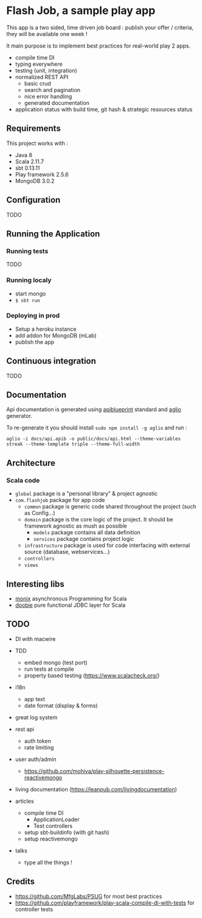 # Flash Job, a sample play app

This app is a two sided, time driven job board : publish your offer / criteria, they will be available one week !

It main purpose is to implement best practices for real-world play 2 apps.

- compile time DI
- typing everywhere
- testing (unit, integration)
- normalized REST API
    - basic crud
    - search and pagination
    - nice error handling
    - generated documentation
- application status with build time, git hash & strategic resources status

## Requirements

This project works with :

- Java 8
- Scala 2.11.7
- sbt 0.13.11
- Play framework 2.5.6
- MongoDB 3.0.2

## Configuration

TODO

## Running the Application

### Running tests

TODO

### Running localy

- start mongo
- `$ sbt run`

### Deploying in prod

- Setup a heroku instance
- add addon for MongoDB (mLab)
- publish the app

## Continuous integration

TODO

## Documentation

Api documentation is generated using [apiblueprint](https://apiblueprint.org/) standard and [aglio](https://github.com/danielgtaylor/aglio) generator.

To re-generate it you should install `sudo npm install -g aglio` and run :

```
aglio -i docs/api.apib -o public/docs/api.html --theme-variables streak --theme-template triple --theme-full-width
```

## Architecture

### Scala code

- `global` package is a "personal library" & project agnostic
- `com.flashjob` package for app code
    - `common` package is generic code shared throughout the project (such as Config...)
    - `domain` package is the core logic of the project. It should be framework agnostic as mush as possible
        - `models` package contains all data definition
        - `services` package contains project logic
    - `infrastructure` package is used for code interfacing with external source (database, webservices...)
    - `controllers`
    - `views`

## Interesting libs

- [monix](https://monix.io/) asynchronous Programming for Scala
- [doobie](https://github.com/tpolecat/doobie) pure functional JDBC layer for Scala

## TODO

- DI with macwire
- TDD
    - embed mongo (test port)
    - run tests at compile
    - property based testing (https://www.scalacheck.org/)
- i18n
    - app text
    - date format (display & forms)
- great log system
- rest api
    - auth token
    - rate limiting
- user auth/admin
    - https://github.com/mohiva/play-silhouette-persistence-reactivemongo
- living documentation (https://leanpub.com/livingdocumentation)


- articles
    - compile time DI
        - ApplicationLoader
        - Test controllers
    - setup sbt-buildinfo (with git hash)
    - setup reactivemongo
- talks
    - type all the things !

## Credits

- https://github.com/MfgLabs/PSUG for most best practices
- https://github.com/playframework/play-scala-compile-di-with-tests for controller tests
